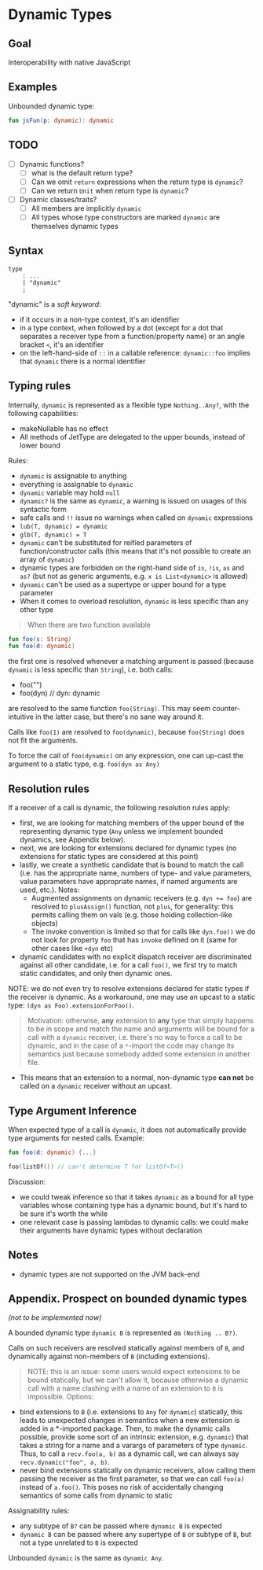 # Dynamic Types

## Goal

Interoperability with native JavaScript

## Examples

Unbounded dynamic type:
``` kotlin
fun jsFun(p: dynamic): dynamic
```

## TODO

- [ ] Dynamic functions?
  - [ ] what is the default return type?
  - [ ] Can we omit `return` expressions when the return type is `dynamic`?
  - [ ] Can we return `Unit` when return type is `dynamic`?
- [ ] Dynamic classes/traits?
  - [ ] All members are implicitly `dynamic`
  - [ ] All types whose type constructors are marked `dynamic` are themselves dynamic types

## Syntax

```
type
    : ...
    | "dynamic"
    ;
```

"dynamic" is a *soft keyword*:
- if it occurs in a non-type context, it's an identifier
- in a type context, when followed by a dot (except for a dot that separates a receiver type from a function/property name) or an angle bracket `<`, it's an identifier
- on the left-hand-side of `::` in a callable reference: `dynamic::foo` implies that `dynamic` there is a normal identifier

## Typing rules

Internally, `dynamic` is represented as a flexible type `Nothing..Any?`, with the following capabilities:
- makeNullable has no effect
- All methods of JetType are delegated to the upper bounds, instead of lower bound

Rules:
- `dynamic` is assignable to anything
- everything is assignable to `dynamic`
- `dynamic` variable may hold `null`
- `dynamic?` is the same as `dynamic`, a warning is issued on usages of this syntactic form
- safe calls and `!!` issue no warnings when called on `dynamic` expressions
- `lub(T, dynamic) = dynamic`
- `glb(T, dynamic) = T`
- `dynamic` can't be substituted for reified parameters of function/constructor calls (this means that it's not possible to create an array of `dynamic`)
- dynamic types are forbidden on the right-hand side of `is`, `!is`, `as` and `as?` (but not as generic arguments, e.g. `x is List<dynamic>` is allowed)
- `dynamic` can't be used as a supertype or upper bound for a type parameter
- When it comes to overload resolution, `dynamic` is less specific than any other type

> When there are two function available
  ``` kotlin
  fun foo(s: String)
  fun foo(d: dynamic)
 ```
  the first one is resolved whenever a matching argument is passed (because `dynamic` is less specific than `String`), i.e. both calls:
  - foo("")
  - foo(dyn) // dyn: dynamic

  are resolved to the same function `foo(String)`. This may seem counter-intuitive in the latter case, but there's no sane way around it.

  Calls like `foo(1)` are resolved to `foo(dynamic)`, because `foo(String)` does not fit the arguments.

  To force the call of `foo(dynamic)` on any expression, one can up-cast the argument to a static type, e.g. `foo(dyn as Any)`

## Resolution rules

If a receiver of a call is dynamic, the following resolution rules apply:
- first, we are looking for matching members of the upper bound of the representing dynamic type (`Any` unless we implement bounded dynamics,
  see Appendix below).
- next, we are looking for extensions declared for dynamic types (no extensions for static types are considered at this point)
- lastly, we create a synthetic candidate that is bound to match the call (i.e. has the appropriate name, numbers of type- and value parameters,
  value parameters have appropriate names, if named arguments are used, etc.). Notes:
  - Augmented assignments on dynamic receivers (e.g. `dyn += foo`) are resolved to `plusAssign()` function, not `plus`, for generality:
    this permits calling them on vals (e.g. those holding collection-like objects)
  - The invoke convention is limited so that for calls like `dyn.foo()` we do not look for property `foo` that has `invoke` defined on it
    (same for other cases like `+dyn` etc)
- dynamic candidates with no explicit dispatch receiver are discriminated against all other candidate, i.e. for a call `foo()`, we first try
  to match static candidates, and only then dynamic ones.

NOTE: we do not even try to resolve extensions declared for static types if the receiver is dynamic. As a workaround, one may use an upcast
to a static type: `(dyn as Foo).extensionForFoo()`.

> Motivation: otherwise, **any** extension to **any** type that simply happens to be in scope and match the name and arguments
  will be bound for a call with a `dynamic` receiver, i.e. there's no way to force a call to be dynamic, and in the case of a `*`-import
  the code may change its semantics just because somebody added some extension in another file.
  - This means that an extension to a normal, non-dynamic type **can not** be called on a `dynamic` receiver without an upcast.

## Type Argument Inference

When expected type of a call is `dynamic`, it does not automatically provide type arguments for nested calls.
Example:

``` kotlin
fun foo(d: dynamic) {...}

foo(listOf()) // can't determine T for listOf<T>()
```

Discussion:
- we could tweak inference so that it takes `dynamic` as a bound for all type variables whose containing type has a dynamic bound,
but it's hard to be sure it's worth the while
- one relevant case is passing lambdas to dynamic calls: we could make their arguments have dynamic types without declaration

## Notes

- dynamic types are not supported on the JVM back-end

## Appendix. Prospect on bounded dynamic types

*(not to be implemented now)*

A bounded dynamic type `dynamic B` is represented as `(Nothing .. B?)`.

Calls on such receivers are resolved statically against members of `B`, and dynamically against non-members of `B` (including extensions).

> NOTE:
this is an issue: some users would expect extensions to be bound statically, but we can't allow it, because otherwise a dynamic
call with a name clashing with a name of an extension to `B` is impossible. Options:
 - bind extensions to `B` (i.e. extensions to `Any` for `dynamic`) statically, this leads to unexpected changes in semantics when a new extension
   is added in a *-imported package. Then, to make the dynamic calls possible, provide some sort of an intrinsic extension, e.g. `dynamic`)
   that takes a string for a name and a varargs of parameters of type `dynamic`. Thus, to call a `recv.foo(a, b)` as a dynamic call, we can
   always say `recv.dynamic("foo", a, b)`.
 - never bind extensions statically on dynamic receivers, allow calling them passing the receiver as the first parameter,
   so that we can call `foo(a)` instead of `a.foo()`. This poses no risk of accidentally changing semantics of some calls from dynamic to static

Assignability rules:
 - any subtype of `B?` can be passed where `dynamic B` is expected
 - `dynamic B` can be passed where any supertype of `B` or subtype of `B`, but not a type unrelated to `B` is expected

 Unbounded `dynamic` is the same as `dynamic Any`.